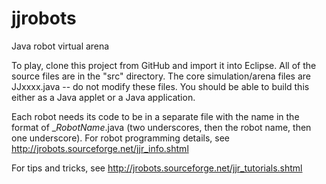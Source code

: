 # jjrobots
Java robot virtual arena

To play, clone this project from GitHub and import it into Eclipse.  All of the source files are in the "src" directory.  The core simulation/arena files are JJxxxx.java -- do not modify these files.  You should be able to build this either as a Java applet or a Java application.

Each robot needs its code to be in a separate file with the name in the format of __RobotName_.java (two underscores, then the robot name, then one underscore).  For robot programming details, see http://jrobots.sourceforge.net/jjr_info.shtml

For tips and tricks, see http://jrobots.sourceforge.net/jjr_tutorials.shtml

